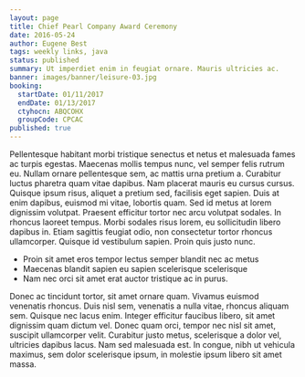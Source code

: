 ```yaml
---
layout: page
title: Chief Pearl Company Award Ceremony
date: 2016-05-24
author: Eugene Best
tags: weekly links, java
status: published
summary: Ut imperdiet enim in feugiat ornare. Mauris ultricies ac.
banner: images/banner/leisure-03.jpg
booking:
  startDate: 01/11/2017
  endDate: 01/13/2017
  ctyhocn: ABQCOHX
  groupCode: CPCAC
published: true
---
```

Pellentesque habitant morbi tristique senectus et netus et malesuada fames ac turpis egestas. Maecenas mollis tempus nunc, vel semper felis rutrum eu. Nullam ornare pellentesque sem, ac mattis urna pretium a. Curabitur luctus pharetra quam vitae dapibus. Nam placerat mauris eu cursus cursus. Quisque ipsum risus, aliquet a pretium sed, facilisis eget sapien. Duis at enim dapibus, euismod mi vitae, lobortis quam. Sed id metus at lorem dignissim volutpat. Praesent efficitur tortor nec arcu volutpat sodales. In rhoncus laoreet tempus. Morbi sodales risus lorem, eu sollicitudin libero dapibus in. Etiam sagittis feugiat odio, non consectetur tortor rhoncus ullamcorper. Quisque id vestibulum sapien. Proin quis justo nunc.

* Proin sit amet eros tempor lectus semper blandit nec ac metus
* Maecenas blandit sapien eu sapien scelerisque scelerisque
* Nam nec orci sit amet erat auctor tristique ac in purus.

Donec ac tincidunt tortor, sit amet ornare quam. Vivamus euismod venenatis rhoncus. Duis nisl sem, venenatis a nulla vitae, rhoncus aliquam sem. Quisque nec lacus enim. Integer efficitur faucibus libero, sit amet dignissim quam dictum vel. Donec quam orci, tempor nec nisl sit amet, suscipit ullamcorper velit. Curabitur justo metus, scelerisque a dolor vel, ultricies dapibus lacus. Nam sed malesuada est. In congue, nibh ut vehicula maximus, sem dolor scelerisque ipsum, in molestie ipsum libero sit amet massa.
